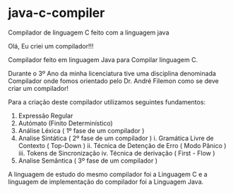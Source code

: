 # java-c-compiler
Compilador de linguagem C feito com a linguagem java

Olá, Eu criei um compilador!!!

Compilador feito em linguagem Java para Compilar linguagem C.

Durante o 3º Ano da minha licenciatura tive uma disciplina denominada Compilador onde fomos orientado pelo Dr. André Filemon como se deve criar um compilador!

Para a criação deste compilador utilizamos seguintes fundamentos:

 1. Expressão Regular
 2. Autómato (Finito Determinístico)
 3. Análise Léxica ( 1º fase de um compilador )
 4. Analise Sintática ( 2º fase de um compilador )
      i. Gramática Livre de Contexto ( Top-Down )
     ii. Técnica de Detenção de Erro ( Modo Pânico )
    iii. Tokens de Sincronização
     iv. Técnica de derivação ( First - Flow )
 5. Analise Semântica ( 3º fase de um compilador )

A linguagem de estudo do mesmo compilador foi a Linguagem C e a linguagem de implementação do compilador foi a Linguagem Java.
